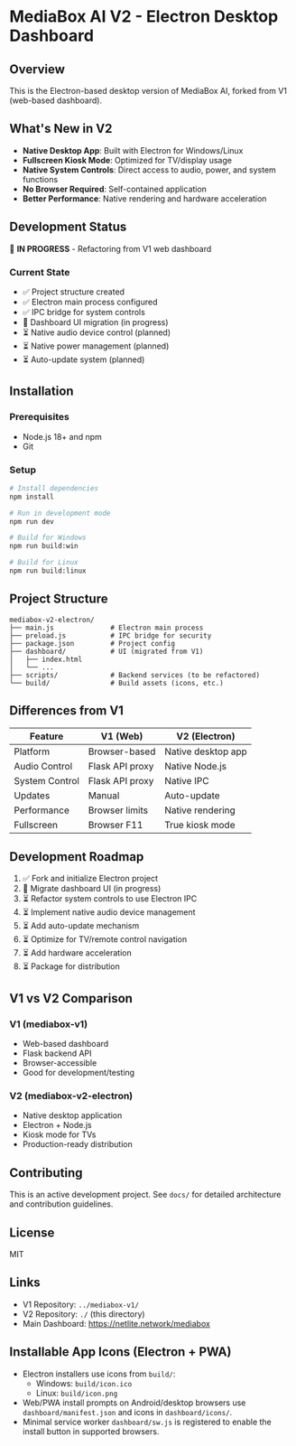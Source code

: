 # MediaBox AI V2 - Electron Desktop Dashboard

## Overview
This is the Electron-based desktop version of MediaBox AI, forked from V1 (web-based dashboard).

## What's New in V2
- **Native Desktop App**: Built with Electron for Windows/Linux
- **Fullscreen Kiosk Mode**: Optimized for TV/display usage
- **Native System Controls**: Direct access to audio, power, and system functions
- **No Browser Required**: Self-contained application
- **Better Performance**: Native rendering and hardware acceleration

## Development Status
🚧 **IN PROGRESS** - Refactoring from V1 web dashboard

### Current State
- ✅ Project structure created
- ✅ Electron main process configured
- ✅ IPC bridge for system controls
- 🔄 Dashboard UI migration (in progress)
- ⏳ Native audio device control (planned)
- ⏳ Native power management (planned)
- ⏳ Auto-update system (planned)

## Installation

### Prerequisites
- Node.js 18+ and npm
- Git

### Setup
```bash
# Install dependencies
npm install

# Run in development mode
npm run dev

# Build for Windows
npm run build:win

# Build for Linux
npm run build:linux
```

## Project Structure
```
mediabox-v2-electron/
├── main.js              # Electron main process
├── preload.js           # IPC bridge for security
├── package.json         # Project config
├── dashboard/           # UI (migrated from V1)
│   ├── index.html
│   └── ...
├── scripts/             # Backend services (to be refactored)
└── build/               # Build assets (icons, etc.)
```

## Differences from V1
| Feature | V1 (Web) | V2 (Electron) |
|---------|----------|---------------|
| Platform | Browser-based | Native desktop app |
| Audio Control | Flask API proxy | Native Node.js |
| System Control | Flask API proxy | Native IPC |
| Updates | Manual | Auto-update |
| Performance | Browser limits | Native rendering |
| Fullscreen | Browser F11 | True kiosk mode |

## Development Roadmap
1. ✅ Fork and initialize Electron project
2. 🔄 Migrate dashboard UI (in progress)
3. ⏳ Refactor system controls to use Electron IPC
4. ⏳ Implement native audio device management
5. ⏳ Add auto-update mechanism
6. ⏳ Optimize for TV/remote control navigation
7. ⏳ Add hardware acceleration
8. ⏳ Package for distribution

## V1 vs V2 Comparison

### V1 (mediabox-v1)
- Web-based dashboard
- Flask backend API
- Browser-accessible
- Good for development/testing

### V2 (mediabox-v2-electron)
- Native desktop application
- Electron + Node.js
- Kiosk mode for TVs
- Production-ready distribution

## Contributing
This is an active development project. See `docs/` for detailed architecture and contribution guidelines.

## License
MIT

## Links
- V1 Repository: `../mediabox-v1/`
- V2 Repository: `./` (this directory)
- Main Dashboard: https://netlite.network/mediabox

## Installable App Icons (Electron + PWA)

- Electron installers use icons from `build/`:
  - Windows: `build/icon.ico`
  - Linux: `build/icon.png`
- Web/PWA install prompts on Android/desktop browsers use `dashboard/manifest.json` and icons in `dashboard/icons/`.
- Minimal service worker `dashboard/sw.js` is registered to enable the install button in supported browsers.
